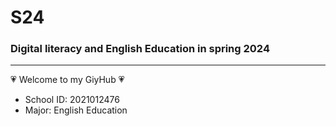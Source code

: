 # S24
### Digital literacy and English Education in spring 2024

---

:heartpulse: Welcome to my GiyHub :heartpulse:
+ School ID: 2021012476
+ Major: English Education


